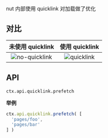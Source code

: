 nut 内部使用 quicklink 对加载做了优化

## 对比

| 未使用 quicklink | 使用 quicklink |
| :---: | :---: |
| ![no-quicklink](/no-quicklink.gif) | ![quicklink](/quicklink.gif) |

## API

`ctx.api.quicklink.prefetch`

**举例**

```js
ctx.api.quicklink.prefetch( [
  'pages/foo',
  'pages/bar'
] )
```
